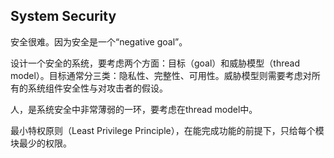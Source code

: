 ## System Security

安全很难。因为安全是一个“negative goal”。

设计一个安全的系统，要考虑两个方面：目标（goal）和威胁模型（thread model）。目标通常分三类：隐私性、完整性、可用性。威胁模型则需要考虑对所有的系统组件安全性与对攻击者的假设。

人，是系统安全中非常薄弱的一环，要考虑在thread model中。

最小特权原则（Least Privilege Principle），在能完成功能的前提下，只给每个模块最少的权限。

